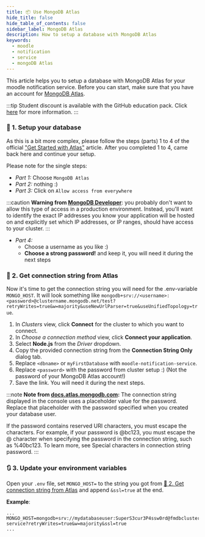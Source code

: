 ```yaml
---
title: 📦 Use MongoDB Atlas
hide_title: false
hide_table_of_contents: false
sidebar_label: MongoDB Atlas
description: How to setup a database with MongoDB Atlas
keywords:
  - moodle
  - notification
  - service
  - mongoDB Atlas
---
```


This article helps you to setup a database with MongoDB Atlas for your moodle notification service. Before you can start, make sure that you have an account for [MongoDB Atlas](https://www.mongodb.com/cloud/atlas).

:::tip
Student discount is available with the GitHub education pack. Click [here](https://education.github.com/pack) for more information.
:::

### 🔧 1. Setup your database

As this is a bit more complex, please follow the steps (parts) 1 to 4 of the official ["Get Started with Atlas"](https://docs.atlas.mongodb.com/getting-started) article. After you completed 1 to 4, came back here and continue your setup.

Please note for the single steps:

* *Part 1:* Choose `MongoDB Atlas`
* *Part 2:* nothing :)
* *Part 3:* Click on `Allow access from everywhere`

:::caution
 **Warning from [MongoDB Developer](https://developer.mongodb.com/how-to/use-atlas-on-heroku)**:  you probably don't want to allow this type of access in a production environment. Instead, you'll want to identify the exact IP addresses you know your application will be hosted on and explicitly set which IP addresses, or IP ranges, should have access to your cluster.
:::

* *Part 4:*
  * Choose a username as you like :)
  * **Choose a strong password!** and keep it, you will need it during the next steps

### 🔡 2. Get connection string from Atlas

Now it's time to get the connection string you will need for the .env-variable `MONGO_HOST`. It will look something like `mongodb+srv://<username>:<password>@clustername.mongodb.net/test?retryWrites=true&w=majority&useNewUrlParser=true&useUnifiedTopology=true`.

1. In *Clusters* view, click **Connect** for the cluster to which you want to connect.
2. In *Choose a connection method* view, click **Connect your application**.
3. Select **Node.js** from the *Driver* dropdown.
4. Copy the provided connection string from the **Connection String Only** dialog tab.
5. Replace `<dbname>` or `myFirstDatabase` with `moodle-notification-service`.
6. Replace `<password>` with the password from cluster setup :) (Not the password of your MongoDB Atlas account!)
7. Save the link. You will need it during the next steps.

:::note
**Note from [docs.atlas.mongodb.com](https://docs.atlas.mongodb.com/tutorial/connect-to-your-cluster):** The connection string displayed in the console uses a placeholder value for the password. Replace that placeholder with the password specified when you created your database user.

If the password contains reserved URI characters, you must escape the characters. For example, if your password is @bc123, you must escape the @ character when specifying the password in the connection string, such as %40bc123. To learn more, see Special characters in connection string password.
:::

### 🔃 3. Update your environment variables

Open your `.env` file, set `MONGO_HOST=` to the string you got from [🔡 2. Get connection string from Atlas](#-2-get-connection-string-from-atlas) and append `&ssl=true` at the end.

**Example**:

```shell
...
MONGO_HOST=mongodb+srv://mydatabaseuser:SuperS3cur3P4ssw0rd@fmdbcluster.hmxhr.mongodb.net/notification-service?retryWrites=true&w=majority&ssl=true
...
```
